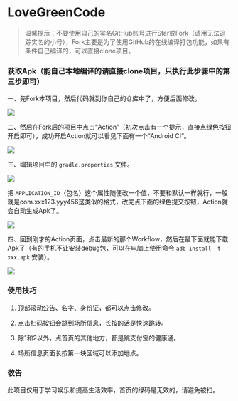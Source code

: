 # LoveGreenCode

> 温馨提示：不要使用自己的实名GitHub账号进行Star或Fork（请用无法追踪实名的小号），Fork主要是为了使用GitHub的在线编译打包功能，如果有条件自己编译的，可以直接clone项目。

### 获取Apk（能自己本地编译的请直接clone项目，只执行此步骤中的第三步即可）

一、先Fork本项目，然后代码就到你自己的仓库中了，方便后面修改。

![](https://raw.githubusercontent.com/fuckxmz/LoveGreenCode/master/img1.png)

二、然后在Fork后的项目中点击“Action”（初次点击有一个提示，直接点绿色按钮开启即可），成功开启Action就可以看见下面有一个“Android CI”。

![](https://raw.githubusercontent.com/fuckxmz/LoveGreenCode/master/img2.png)

三、编辑项目中的 `gradle.properties` 文件。

![](https://raw.githubusercontent.com/fuckxmz/LoveGreenCode/master/img3.png)

把 `APPLICATION_ID`（包名）这个属性随便改一个值，不要和默认一样就行，一般就是com.xxx123.yyy456这类似的格式，改完点下面的绿色提交按钮，Action就会自动生成Apk了。

![](https://raw.githubusercontent.com/fuckxmz/LoveGreenCode/master/img4.png)

四、回到刚才的Action页面，点击最新的那个Workflow，然后在最下面就能下载Apk了（有的手机不让安装debug包，可以在电脑上使用命令 `adb install -t xxx.apk` 安装）。

![](https://raw.githubusercontent.com/fuckxmz/LoveGreenCode/master/img5.png)

### 使用技巧

1. 顶部滚动公告、名字、身份证，都可以点击修改。

2. 点击扫码按钮会跳到场所信息，长按的话是快速跳转。

3. 除1和2以外，点首页的其他地方，都是跳支付宝的健康通。

4. 场所信息页面长按第一块区域可以添加地点。

### 敬告

此项目仅用于学习娱乐和提高生活效率，首页的绿码是无效的，请避免被扫。
